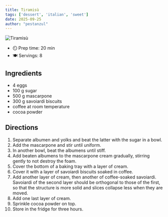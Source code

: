 ```yaml
---
title: Tiramisù
tags: ['dessert', 'italian', 'sweet']
date: 2025-09-25
author: "pestanzul"
---
```


![Tiramisù](/pix/tiramisu.webp)

- ⏲️ Prep time: 20 min
- 🍽️ Servings: 8

## Ingredients

- 4 eggs
- 100 g sugar
- 500 g mascarpone
- 300 g savoiardi biscuits
- coffee at room temperature
- cocoa powder

## Directions

1. Separate albumen and yolks and beat the latter with the sugar in a bowl.
2. Add the mascarpone and stir until uniform.
3. In another bowl, beat the albumens until stiff.
4. Add beaten albumens to the mascarpone cream gradually, stirring gently to not destroy the foam.
5. Cover the bottom of a baking tray with a layer of cream.
6. Cover it with a layer of savoiardi biscuits soaked in coffee.
7. Add another layer of cream, then another of coffee-soaked savoiardi.
   Savoiardi of the second layer should be orthogonal to those of the first, so that the structure is more solid and slices collapse less when they are moved.
8. Add one last layer of cream.
9. Sprinkle cocoa powder on top.
10. Store in the fridge for three hours.
